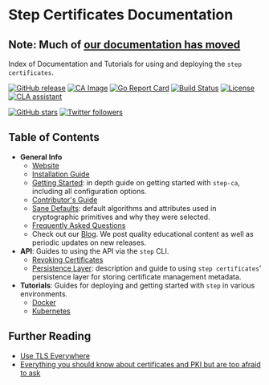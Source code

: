 # Step Certificates Documentation

## Note: Much of [our documentation has moved](https://smallstep.com/docs)

Index of Documentation and Tutorials for using and deploying the `step certificates`.

[![GitHub release](https://img.shields.io/github/release/smallstep/certificates.svg)](https://github.com/smallstep/certificates/releases)
[![CA Image](https://images.microbadger.com/badges/image/smallstep/step-ca.svg)](https://microbadger.com/images/smallstep/step-ca)
[![Go Report Card](https://goreportcard.com/badge/github.com/smallstep/certificates)](https://goreportcard.com/report/github.com/smallstep/certificates)
[![Build Status](https://travis-ci.com/smallstep/certificates.svg?branch=master)](https://travis-ci.com/smallstep/certificates)
[![License](https://img.shields.io/badge/License-Apache%202.0-blue.svg)](https://opensource.org/licenses/Apache-2.0)
[![CLA assistant](https://cla-assistant.io/readme/badge/smallstep/certificates)](https://cla-assistant.io/smallstep/certificates)

[![GitHub stars](https://img.shields.io/github/stars/smallstep/certificates.svg?style=social)](https://github.com/smallstep/certificates/stargazers)
[![Twitter followers](https://img.shields.io/twitter/follow/smallsteplabs.svg?label=Follow&style=social)](https://twitter.com/intent/follow?screen_name=smallsteplabs)

## Table of Contents

* **General Info**
    * [Website](https://smallstep.com)
    * [Installation Guide](https://smallstep.com/docs/step-ca/installation)
    * [Getting Started](https://smallstep.com/docs/step-ca/getting-started): in depth guide on getting started
      with `step-ca`, including all configuration options.
    * [Contributor's Guide](./CONTRIBUTING.md)
    * [Sane Defaults](https://smallstep.com/docs/step-ca/certificate-authority-server-production#sane-cryptographic-defaults): default algorithms and attributes used
      in cryptographic primitives and why they were selected.
    * [Frequently Asked Questions](./questions.md)
    * Check out our [Blog](https://smallstep.com/blog/). We post quality
      educational content as well as periodic updates on new releases.
* **API**: Guides to using the API via the `step` CLI.
    * [Revoking Certificates](https://smallstep.com/docs/step-ca/certificate-authority-server-production#x509-certificate-revocation)
    * [Persistence Layer](https://smallstep.com/docs/step-ca/configuration#databases): description and guide to using `step certificates`'
      persistence layer for storing certificate management metadata.
* **Tutorials**: Guides for deploying and getting started with `step` in various environments.
    * [Docker](./docker.md)
    * [Kubernetes](../autocert/README.md)

## Further Reading

* [Use TLS Everywhere](https://smallstep.com/blog/use-tls.html)
* [Everything you should know about certificates and PKI but are too afraid to ask](https://smallstep.com/blog/everything-pki.html)
